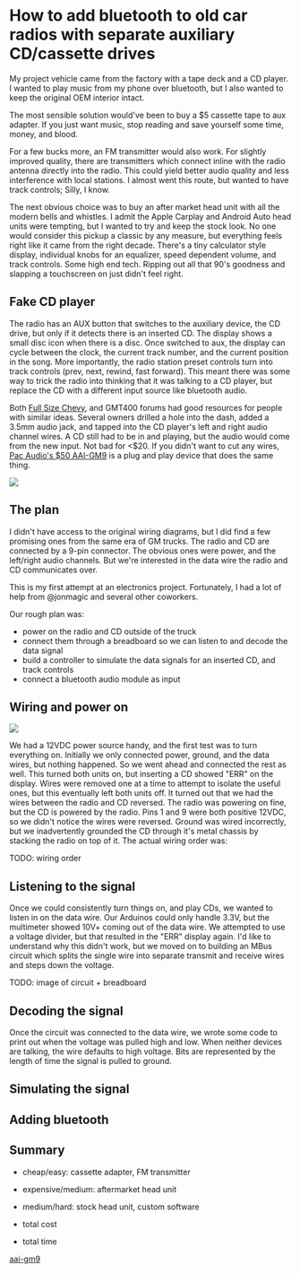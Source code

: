 # How to add bluetooth to old car radios with separate auxiliary CD/cassette drives

My project vehicle came from the factory with a tape deck and a CD player. I
wanted to play music from my phone over bluetooth, but I also wanted to keep the
original OEM interior intact.

The most sensible solution would've been to buy a $5 cassette tape to aux
adapter. If you just want music, stop reading and save yourself some time, money,
and blood.

For a few bucks more, an FM transmitter would also work. For slightly improved
quality, there are transmitters which connect inline with the radio antenna
directly into the radio. This could yield better audio quality and less
interference with local stations. I almost went this route, but wanted to have
track controls; Silly, I know.

The next obvious choice was to buy an after market head unit with all the modern
bells and whistles. I admit the Apple Carplay and Android Auto head units were
tempting, but I wanted to try and keep the stock look. No one would consider
this pickup a classic by any measure, but everything feels right like it came
from the right decade. There's a tiny calculator style display, individual knobs
for an equalizer, speed dependent volume, and track controls. Some high end
tech. Ripping out all that 90's goodness and slapping a touchscreen on just
didn't feel right.

## Fake CD player

The radio has an AUX button that switches to the auxiliary device, the CD drive,
but only if it detects there is an inserted CD. The display shows a small disc
icon when there is a disc. Once switched to aux, the display can cycle between
the clock, the current track number, and the current position in the song. More
importantly, the radio station preset controls turn into track controls (prev,
next, rewind, fast forward). This meant there was some way to trick the radio
into thinking that it was talking to a CD player, but replace the CD with a
different input source like bluetooth audio.

Both [Full Size
Chevy](http://www.fullsizechevy.com/forum/general-discussion/audio-video-electronics/491405-added-aux-input-factory-95-02-gm-deck.html),
and GMT400 forums had good resources for people with similar ideas. Several
owners drilled a hole into the dash, added a 3.5mm audio jack, and tapped into
the CD player's left and right audio channel wires. A CD still had to be in and
playing, but the audio would come from the new input. Not bad for <$20. If you
didn't want to cut any wires, [Pac Audio's $50
AAI-GM9](http://www.pac-audio.com/productDetails.aspx?ProductId=99&CategoryID=24)
is a plug and play device that does the same thing.

![](/images/gmt400/aai-gm9.png)

## The plan

I didn't have access to the original wiring diagrams, but I did find a few
promising ones from the same era of GM trucks. The radio and CD are connected by
a 9-pin connector. The obvious ones were power, and the left/right audio
channels. But we're interested in the data wire the radio and CD communicates
over.

This is my first attempt at an electronics project. Fortunately, I had a lot of
help from @jonmagic and several other coworkers.

Our rough plan was:

* power on the radio and CD outside of the truck
* connect them through a breadboard so we can listen to and decode the data signal
* build a controller to simulate the data signals for an inserted CD, and track controls
* connect a bluetooth audio module as input

## Wiring and power on

![](/images/gmt400/power-on.png)

We had a 12VDC power source handy, and the first test was to turn everything on.
Initially we only connected power, ground, and the data wires, but nothing
happened. So we went ahead and connected the rest as well. This turned both
units on, but inserting a CD showed "ERR" on the display. Wires were removed one
at a time to attempt to isolate the useful ones, but this eventually left both
units off. It turned out that we had the wires between the radio and CD
reversed. The radio was powering on fine, but the CD is powered by the radio.
Pins 1 and 9 were both positive 12VDC, so we didn't notice the wires were
reversed. Ground was wired incorrectly, but we inadvertently grounded the CD
through it's metal chassis by stacking the radio on top of it. The actual wiring
order was:

TODO: wiring order

## Listening to the signal

Once we could consistently turn things on, and play CDs, we wanted to listen in
on the data wire. Our Arduinos could only handle 3.3V, but the multimeter showed
10V+ coming out of the data wire. We attempted to use a voltage divider, but
that resulted in the "ERR" display again. I'd like to understand why this didn't
work, but we moved on to building an MBus circuit which splits the single wire
into separate transmit and receive wires and steps down the voltage.

TODO: image of circuit + breadboard

## Decoding the signal

Once the circuit was connected to the data wire, we wrote some code to print out
when the voltage was pulled high and low. When neither devices are talking, the
wire defaults to high voltage. Bits are represented by the length of time the
signal is pulled to ground.


## Simulating the signal

## Adding bluetooth

## Summary

* cheap/easy: cassette adapter, FM transmitter
* expensive/medium: aftermarket head unit
* medium/hard: stock head unit, custom software

* total cost
* total time

[aai-gm9](http://www.pac-audio.com/PACProductData/AAI-GM9/1_Instructions/aai-gm9_instructions_111605.pdf)
